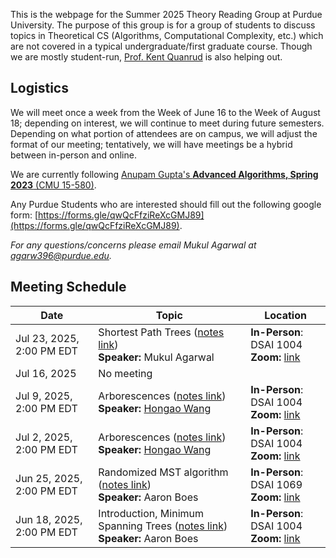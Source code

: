 This is the webpage for the Summer 2025 Theory Reading Group at Purdue University. The purpose of this group is for a group of students to discuss topics in Theoretical CS (Algorithms, Computational Complexity, etc.) which are not covered in a typical undergraduate/first graduate course. Though we are mostly student-run, [Prof. Kent Quanrud](https://kentquanrud.com/) is also helping out. 

## Logistics

We will meet once a week from the Week of June 16 to the Week of August 18; depending on interest, we will continue to meet during future semesters.
Depending on what portion of attendees are on campus, we will adjust the format of our meeting; tentatively, we will have meetings be a hybrid between in-person
and online.

We are currently following [Anupam Gupta's **Advanced Algorithms, Spring 2023** (CMU 15-580)](https://www.cs.cmu.edu/afs/cs.cmu.edu/academic/class/15850-s23/www/oldindex.html).

Any Purdue Students who are interested should fill out the following google form: [https://forms.gle/qwQcFfziReXcGMJ89](https://forms.gle/qwQcFfziReXcGMJ89).

*For any questions/concerns please email Mukul Agarwal at [agarw396@purdue.edu](mailto:agarw396@purdue.edu).*

## Meeting Schedule

| Date | Topic | Location |
| ----- | ---- | -------- |
| Jul 23, 2025, 2:00 PM EDT | Shortest Path Trees ([notes link](https://www.cs.cmu.edu/~15850/notes/lec3.pdf)) <br> **Speaker:** Mukul Agarwal | **In-Person**: DSAI 1004 <br> **Zoom:** [link](https://purdue-edu.zoom.us/j/92438874887) |
| Jul 16, 2025 | No meeting | |
| Jul 9, 2025, 2:00 PM EDT | Arborescences ([notes link](https://www.cs.cmu.edu/~15850/notes/lec2.pdf)) <br> **Speaker:** [Hongao Wang](https://phijack.github.io/) | **In-Person**: DSAI 1004 <br> **Zoom:** [link](https://purdue-edu.zoom.us/j/92438874887) |
| Jul 2, 2025, 2:00 PM EDT | Arborescences ([notes link](https://www.cs.cmu.edu/~15850/notes/lec2.pdf)) <br> **Speaker:** [Hongao Wang](https://phijack.github.io/) | **In-Person**: DSAI 1004 <br> **Zoom:** [link](https://purdue-edu.zoom.us/j/96043000483) |
| Jun 25, 2025, 2:00 PM EDT | Randomized MST algorithm ([notes link](https://www.cs.cmu.edu/~15850/notes/lec1.pdf)) <br> **Speaker:** Aaron Boes | **In-Person**: DSAI 1069 <br> **Zoom:** [link](https://purdue-edu.zoom.us/j/94691709382) |
| Jun 18, 2025, 2:00 PM EDT | Introduction, Minimum Spanning Trees ([notes link](https://www.cs.cmu.edu/~15850/notes/lec1.pdf)) <br> **Speaker:** Aaron Boes | **In-Person**: DSAI 1004 <br> **Zoom:** [link](https://purdue-edu.zoom.us/j/93282199935) |
